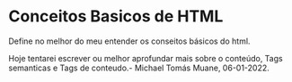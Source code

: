 # Conceitos Basicos de HTML

Define no melhor do meu entender os conseitos básicos do html.

Hoje tentarei escrever ou melhor aprofundar mais sobre o conteúdo, Tags semanticas e Tags de conteudo.- Michael Tomás Muane, 06-01-2022.
